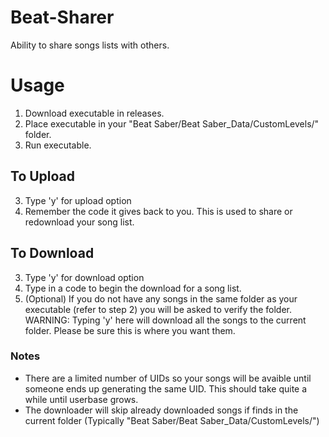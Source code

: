 # Beat-Sharer

Ability to share songs lists with others.

# Usage

1. Download executable in releases.
2. Place executable in your "Beat Saber/Beat Saber_Data/CustomLevels/" folder.
3. Run executable.

## To Upload

3. Type 'y' for upload option
4. Remember the code it gives back to you. This is used to share or redownload your song list.

## To Download

3. Type 'y' for download option
4. Type in a code to begin the download for a song list.
5. (Optional) If you do not have any songs in the same folder as your executable (refer to step 2) you will be asked to verify the folder. WARNING: Typing 'y' here will download all the songs to the current folder. Please be sure this is where you want them.

### Notes

* There are a limited number of UIDs so your songs will be avaible until someone ends up generating the same UID. This should take quite a while until userbase grows.
* The downloader will skip already downloaded songs if finds in the current folder (Typically "Beat Saber/Beat Saber_Data/CustomLevels/")
